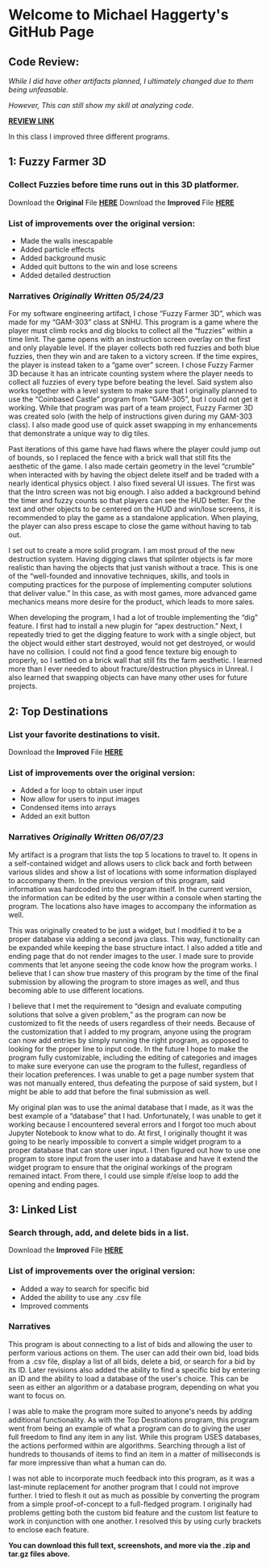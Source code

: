 # Welcome to Michael Haggerty's GitHub Page

## Code Review:
*While I did have other artifacts planned, I ultimately changed due to them being unfeasable.*

*However, This can still show my skill at analyzing code.*

**[REVIEW LINK](https://drive.google.com/file/d/1P2oWLjikh-stWaZOzWydvHmxgpiPjsVG/view?usp=drive_link)**

In this class I improved three different programs.

## 1: Fuzzy Farmer 3D
### Collect Fuzzies before time runs out in this 3D platformer.
Download the **Original** File **[HERE](https://drive.google.com/file/d/12fmgqrqm7fFhqR-eHYXMu4zJfIwt5JxL/)**
Download the **Improved** File **[HERE](https://drive.google.com/file/d/1GKi1U7q7RuK-uhaaUvotmHtQAcQeESDP/)**
### List of improvements over the original version:
- Made the walls inescapable
- Added particle effects
- Added background music
- Added quit buttons to the win and lose screens
- Added detailed destruction
### Narratives _Originally Written 05/24/23_

For my software engineering artifact, I chose “Fuzzy Farmer 3D”, which was made for my “GAM-303” class at SNHU.  This program is a game where the player must climb rocks and dig blocks to collect all the “fuzzies” within a time limit.  The game opens with an instruction screen overlay on the first and only playable level.  If the player collects both red fuzzies and both blue fuzzies, then they win and are taken to a victory screen.  If the time expires, the player is instead taken to a “game over” screen.  I chose Fuzzy Farmer 3D because it has an intricate counting system where the player needs to collect all fuzzies of every type before beating the level.  Said system also works together with a level system to make sure that I originally planned to use the “Coinbased Castle” program from “GAM-305”, but I could not get it working.  While that program was part of a team project, Fuzzy Farmer 3D was created solo (with the help of instructions given during my GAM-303 class).  I also made good use of quick asset swapping in my enhancements that demonstrate a unique way to dig tiles.

Past iterations of this game have had flaws where the player could jump out of bounds, so I replaced the fence with a brick wall that still fits the aesthetic of the game.  I also made certain geometry in the level “crumble” when interacted with by having the object delete itself and be traded with a nearly identical physics object. I also fixed several UI issues.  The first was that the Intro screen was not big enough.  I also added a background behind the timer and fuzzy counts so that players can see the HUD better. For the text and other objects to be centered on the HUD and win/lose screens, it is recommended to play the game as a standalone application.  When playing, the player can also press escape to close the game without having to tab out.

I set out to create a more solid program.  I am most proud of the new destruction system.  Having digging claws that splinter objects is far more realistic than having the objects that just vanish without a trace.  This is one of the “well-founded and innovative techniques, skills, and tools in computing practices for the purpose of implementing computer solutions that deliver value.”  In this case, as with most games, more advanced game mechanics means more desire for the product, which leads to more sales.

When developing the program, I had a lot of trouble implementing the “dig” feature.  I first had to install a new plugin for “apex destruction.”  Next, I repeatedly tried to get the digging feature to work with a single object, but the object would either start destroyed, would not get destroyed, or would have no collision.  I could not find a good fence texture big enough to properly, so I settled on a brick wall that still fits the farm aesthetic.  I learned more than I ever needed to about fracture/destruction physics in Unreal.  I also learned that swapping objects can have many other uses for future projects.

## 2: Top Destinations
### List your favorite destinations to visit.
Download the **Improved** File **[HERE](https://drive.google.com/file/d/1rMJ3efDqobngNMs93nED3EXpyqUjXrh4/view?usp=drive_link)**
### List of improvements over the original version:
- Added a for loop to obtain user input
- Now allow for users to input images
- Condensed items into arrays
- Added an exit button
### Narratives _Originally Written 06/07/23_

My artifact is a program that lists the top 5 locations to travel to.  It opens in a self-contained widget and allows users to click back and forth between various slides and show a list of locations with some information displayed to accompany them.  In the previous version of this program, said information was hardcoded into the program itself.  In the current version, the information can be edited by the user within a console when starting the program.  The locations also have images to accompany the information as well.

This was originally created to be just a widget, but I modified it to be a proper database via adding a second java class.  This way, functionality can be expanded while keeping the base structure intact.  I also added a title and ending page that do not render images to the user.  I made sure to provide comments that let anyone seeing the code know how the program works.  I believe that I can show true mastery of this program by the time of the final submission by allowing the program to store images as well, and thus becoming able to use different locations.

I believe that I met the requirement to “design and evaluate computing solutions that solve a given problem,” as the program can now be customized to fit the needs of users regardless of their needs.  Because of the customization that I added to my program, anyone using the program can now add entries by simply running the right program, as opposed to looking for the proper line to input code.  In the future I hope to make the program fully customizable, including the editing of categories and images to make sure everyone can use the program to the fullest, regardless of their location preferences.  I was unable to get a page number system that was not manually entered, thus defeating the purpose of said system, but I might be able to add that before the final submission as well.

My original plan was to use the animal database that I made, as it was the best example of a “database” that I had.  Unfortunately, I was unable to get it working because I encountered several errors and I forgot too much about Jupyter Notebook to know what to do.  At first, I originally thought it was going to be nearly impossible to convert a simple widget program to a proper database that can store user input.  I then figured out how to use one program to store input from the user into a database and have it extend the widget program to ensure that the original workings of the program remained intact.  From there, I could use simple if/else loop to add the opening and ending pages.

## 3: Linked List
### Search through, add, and delete bids in a list.
Download the **Improved** File **[HERE](LinkedListV2.zip)**
### List of improvements over the original version:
- Added a way to search for specific bid
- Added the ability to use any .csv file
- Improved comments
### Narratives

This program is about connecting to a list of bids and allowing the user to perform various actions on them.  The user can add their own bid, load bids from a .csv file, display a list of all bids, delete a bid, or search for a bid by its ID.  Later revisions also added the ability to find a specific bid by entering an ID and the ability to load a database of the user's choice.  This can be seen as either an algorithm or a database program, depending on what you want to focus on.

I was able to make the program more suited to anyone's needs by adding additional functionality.  As with the Top Destinations program, this program went from being an example of what a program can do to giving the user full freedom to find any item in any list.  While this program USES databases, the actions performed within are algorithms.  Searching through a list of hundreds to thousands of items to find an item in a matter of milliseconds is far more impressive than what a human can do.

I was not able to incorporate much feedback into this program, as it was a last-minute replacement for another program that I could not improve further.  I tried to flesh it out as much as possible by converting the program from a simple proof-of-concept to a full-fledged program.  I originally had problems getting both the custom bid feature and the custom list feature to work in conjunction with one another.  I resolved this by using curly brackets to enclose each feature.

**You can download this full text, screenshots, and more via the .zip and tar.gz files above.**

